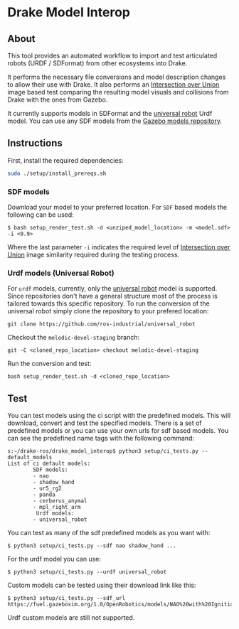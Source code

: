 # Drake Model Interop

## About

This tool provides an automated workflow to import and test articulated
robots (URDF / SDFormat) from other ecosystems into Drake.

It performs the necessary file conversions and model description changes
to allow their use with Drake. It also performs an
[Intersection over Union](https://en.wikipedia.org/wiki/Jaccard_index)
image based test comparing the resulting model visuals and collisions
from Drake with the ones from Gazebo.

It currently supports models in SDFormat and the
[universal robot](https://github.com/ros-industrial/universal_robot)
Urdf model. You can use any SDF models from the
[Gazebo models repository](https://app.gazebosim.org/dashboard).

## Instructions

First, install the required dependencies:

```sh
sudo ./setup/install_prereqs.sh
```

### SDF models

Download your model to your preferred location.
For `SDF` based models the following can be used:

```
$ bash setup_render_test.sh -d <unziped_model_location> -m <model.sdf> -i <0.9>
```

Where the last parameter `-i` indicates the required level of
[Intersection over Union](https://en.wikipedia.org/wiki/Jaccard_index)
image similarity required during the testing process.

### Urdf models (Universal Robot)

For `urdf` models, currently, only the
[universal robot](https://github.com/ros-industrial/universal_robot)
model is supported. Since repositories don't have a general
structure most of the process is tailored towards this specific
repository. To run the conversion of the universal robot simply
clone the repository to your prefered location:

```
git clone https://github.com/ros-industrial/universal_robot
```

Checkout the `melodic-devel-staging` branch:

```
git -C <cloned_repo_location> checkout melodic-devel-staging
```

Run the conversion and test:

```
bash setup_render_test.sh -d <cloned_repo_location>
```

## Test

You can test models using the ci script with the predefined models.
This will download, convert and test the specified models.
There is a set of predefined models or you can use your own urls for sdf
based models.
You can see the predefined name tags with the following command:

```
s:~/drake-ros/drake_model_interop$ python3 setup/ci_tests.py --default_models
List of ci default models:
        SDF models:
        - nao
        - shadow_hand
        - ur5_rg2
        - panda
        - cerberus_anymal
        - mpl_right_arm
         Urdf models:
        - universal_robot
```

You can test as many of the sdf predefined models as you want with:

```
$ python3 setup/ci_tests.py --sdf nao shadow_hand ...
```

For the urdf model you can use:

```
$ python3 setup/ci_tests.py --urdf universal_robot
```

Custom models can be tested using their download link like this:

```
$ python3 setup/ci_tests.py --sdf_url https://fuel.gazebosim.org/1.0/OpenRobotics/models/NAO%20with%20Ignition%20position%20controller/1/NAO%20with%20Ignition%20position%20controller.zip
```

Urdf custom models are still not supported.
